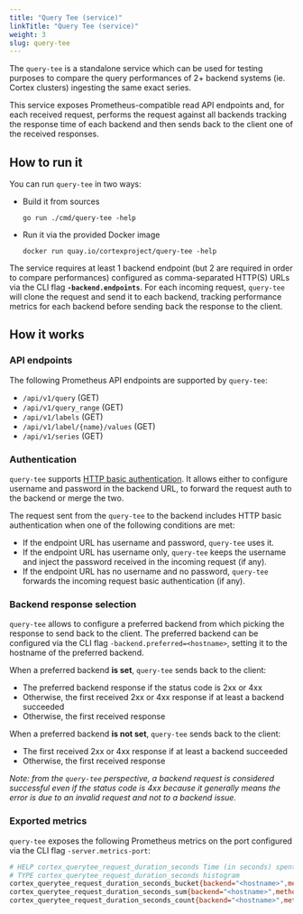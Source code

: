 ```yaml
---
title: "Query Tee (service)"
linkTitle: "Query Tee (service)"
weight: 3
slug: query-tee
---
```


The `query-tee` is a standalone service which can be used for testing purposes to compare the query performances of 2+ backend systems (ie. Cortex clusters) ingesting the same exact series. 

This service exposes Prometheus-compatible read API endpoints and, for each received request, performs the request against all backends tracking the response time of each backend and then sends back to the client one of the received responses.

## How to run it

You can run `query-tee` in two ways:

- Build it from sources
  ```
  go run ./cmd/query-tee -help
  ```
- Run it via the provided Docker image
  ```
  docker run quay.io/cortexproject/query-tee -help
  ```

The service requires at least 1 backend endpoint (but 2 are required in order to compare performances) configured as comma-separated HTTP(S) URLs via the CLI flag **`-backend.endpoints`**. For each incoming request, `query-tee` will clone the request and send it to each backend, tracking performance metrics for each backend before sending back the response to the client.

## How it works

### API endpoints

The following Prometheus API endpoints are supported by `query-tee`:

- `/api/v1/query` (GET)
- `/api/v1/query_range` (GET)
- `/api/v1/labels` (GET)
- `/api/v1/label/{name}/values` (GET)
- `/api/v1/series` (GET)

### Authentication

`query-tee` supports [HTTP basic authentication](https://developer.mozilla.org/en-US/docs/Web/HTTP/Authentication). It allows either to configure username and password in the backend URL, to forward the request auth to the backend or merge the two.

The request sent from the `query-tee` to the backend includes HTTP basic authentication when one of the following conditions are met:

- If the endpoint URL has username and password, `query-tee` uses it.
- If the endpoint URL has username only, `query-tee` keeps the username and inject the password received in the incoming request (if any).
- If the endpoint URL has no username and no password, `query-tee` forwards the incoming request basic authentication (if any).

### Backend response selection

`query-tee` allows to configure a preferred backend from which picking the response to send back to the client. The preferred backend can be configured via the CLI flag `-backend.preferred=<hostname>`, setting it to the hostname of the preferred backend.

When a preferred backend **is set**, `query-tee` sends back to the client:

- The preferred backend response if the status code is 2xx or 4xx
- Otherwise, the first received 2xx or 4xx response if at least a backend succeeded
- Otherwise, the first received response

When a preferred backend **is not set**, `query-tee` sends back to the client:

- The first received 2xx or 4xx response if at least a backend succeeded
- Otherwise, the first received response

_Note: from the `query-tee` perspective, a backend request is considered successful even if the status code is 4xx because it generally means the error is due to an invalid request and not to a backend issue._

### Exported metrics

`query-tee` exposes the following Prometheus metrics on the port configured via the CLI flag `-server.metrics-port`:

```bash
# HELP cortex_querytee_request_duration_seconds Time (in seconds) spent serving HTTP requests.
# TYPE cortex_querytee_request_duration_seconds histogram
cortex_querytee_request_duration_seconds_bucket{backend="<hostname>",method="<method>",route="<route>",status_code="<status>",le="<bucket>"}
cortex_querytee_request_duration_seconds_sum{backend="<hostname>",method="<method>",route="<route>",status_code="<status>"}
cortex_querytee_request_duration_seconds_count{backend="<hostname>",method="<method>",route="<route>",status_code="<status>"}
```
